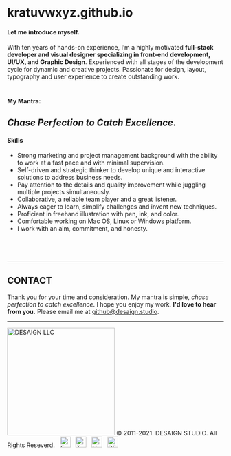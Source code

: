 # kratuvwxyz.github.io

#### Let me introduce myself.

With ten years of hands-on experience, I’m a highly motivated **full-stack developer and visual designer specializing in front-end development, UI/UX, and Graphic Design**. Experienced with all stages of the development cycle for dynamic and creative projects. Passionate for design, layout, typography and user experience to create outstanding work.

#
#### My Mantra: 
## *Chase Perfection to Catch Excellence*.


#### Skills

- Strong marketing and project management background with the ability to work at a fast pace and with minimal supervision.
- Self-driven and strategic thinker to develop unique and interactive solutions to address business needs.
- Pay attention to the details and quality improvement while juggling multiple projects simultaneously.
- Collaborative, a reliable team player and a great listener.
- Always eager to learn, simplify challenges and invent new techniques.
- Proficient in freehand illustration with pen, ink, and color.
- Comfortable working on Mac OS, Linux or Windows platform.
- I work with an aim, commitment, and honesty.

###### &#160;
<hr />

## CONTACT

Thank you for your time and consideration. My mantra is simple, *chase perfection to catch excellence*. I hope you enjoy my work. **I'd love to hear from you.** Please email me at <a href="mailto:github@desaign.studio?Subject=Message from Github">github@desaign.studio</a>.

<hr/>

<img src="https://desaign.app/clients/cli/images/logo/desaign-logo-black.png" alt="DESAIGN LLC" width="250px"/> &copy; 2011-2021. <a href="https://desaign.app" target="_blank" style="text-decoration:none;">DESAIGN STUDIO</a>. All Rights Reseverd. &#160;
<a href="https://www.facebook.com/desaignstudio" target="_blank" style="text-decoration:none;"><img src="https://desaign.app/clients/cli/images/1x/facebook.png" alt="Facebook" width="25" /></a> &#160;
<a href="https://www.twitter.com/desaignstudio" target="_blank" style="text-decoration:none;"><img src="https://desaign.app/clients/cli/images/1x/twitter.png" alt="Twitter" width="25" /></a> &#160;
<a href="https://www.linkedin.com/company/desaignstudio" target="_blank" style="text-decoration:none;"><img src="https://desaign.app/clients/cli/images/1x/linkedin.png" alt="Linked In" width="25" /></a> &#160;
<a href="https://desaigner.info" target="_blank" style="text-decoration:none;"><img src="https://desaign.app/clients/cli/images/1x/blog.png" alt="DESAIGN BLOG" width="25" /></a> &#160;

